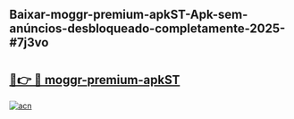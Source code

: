 ## Baixar-moggr-premium-apkST-Apk-sem-anúncios-desbloqueado-completamente-2025-#7j3vo

# <h2><a href="https://ainizakaria.my?title=moggr-premium-apkST&ref=22M">🔗👉 🔴 moggr-premium-apkST</a></h2>

[![acn](https://github.com/user-attachments/assets/0f9c940e-d8b0-45ae-aac7-cd30a18b3e1c)](https://ainizakaria.my?title=moggr-premium-apkST&ref=22M)

